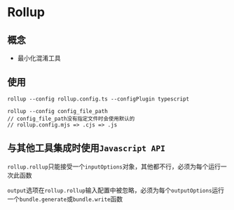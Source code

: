 # Rollup

## 概念

- 最小化混淆工具

## 使用

```
rollup --config rollup.config.ts --configPlugin typescript
```

```
rollup --config config_file_path
// config_file_path没有指定文件时会使用默认的
// rollup.config.mjs => .cjs => .js
```

## 与其他工具集成时使用`Javascript API`

`rollup.rollup`只能接受一个`inputOptions`对象，其他都不行，必须为每个运行一次此函数

`output`选项在`rollup.rollup`输入配置中被忽略，必须为每个`outputOptions`运行一个`bundle.generate`或`bundle.write`函数
